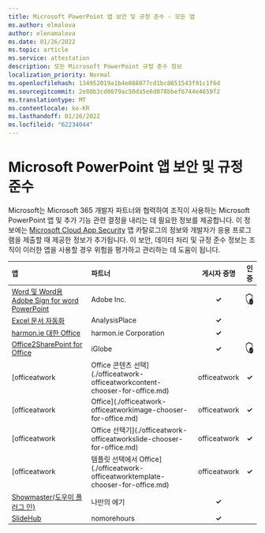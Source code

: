 ```yaml
---
title: Microsoft PowerPoint 앱 보안 및 규정 준수 - 모든 앱
ms.author: elmalova
author: elenamalova
ms.date: 01/26/2022
ms.topic: article
ms.service: attestation
description: 모든 Microsoft PowerPoint 규정 준수 정보
localization_priority: Normal
ms.openlocfilehash: 134952019a1b4e088077cd1bc8651543f91c1f6d
ms.sourcegitcommit: 2e80b3cd0079ac50da5e6d878bbef6744e4659f2
ms.translationtype: MT
ms.contentlocale: ko-KR
ms.lasthandoff: 01/26/2022
ms.locfileid: "62234044"
---
```

# <a name="microsoft-powerpoint-apps-security-and-compliance"></a>Microsoft PowerPoint 앱 보안 및 규정 준수

Microsoft는 Microsoft 365 개발자 파트너와 협력하여 조직이 사용하는 Microsoft PowerPoint 앱 및 추가 기능 관련 결정을 내리는 데 필요한 정보를 제공합니다. 이 정보에는 [Microsoft Cloud App Security](https://www.microsoft.com/en-us/enterprise-mobility-security/cloud-app-security) 앱 카탈로그의 정보와 개발자가 응용 프로그램을 제출할 때 제공한 정보가 추가됩니다. 이 보안, 데이터 처리 및 규정 준수 정보는 조직이 이러한 앱을 사용할 경우 위험을 평가하고 관리하는 데 도움이 됩니다.

| **앱** | **파트너** | **게시자 증명** | **인증** |
|:--------|:------------|:----------------------:|:-------------:|
| [Word 및 Word용 Adobe Sign for word PowerPoint](./adobe-inc-sign-for-word-and-powerpoint.md) | Adobe Inc. | **✓** | <img alt="Certified application badge" src="../media/certified-badge.png" height="25" width="25" /> |
| [Excel 문서 자동화](./analysisplace-excel-to-word-document-automation.md) | AnalysisPlace | **✓** |  |
| [harmon.ie 대한 Office](./harmonie-corporation-for-office.md) | harmon.ie Corporation | **✓** |  |
| [Office2SharePoint for Office](./iglobe-office2sharepoint-for-office.md) | iGlobe | **✓** | <img alt="Certified application badge" src="../media/certified-badge.png" height="25" width="25" /> |
| [officeatwork | Office 콘텐츠 선택](./officeatwork-officeatworkcontent-chooser-for-office.md) | officeatwork | **✓** | <img alt="Certified application badge" src="../media/certified-badge.png" height="25" width="25" /> |
| [officeatwork | Office](./officeatwork-officeatworkimage-chooser-for-office.md) | officeatwork | **✓** | <img alt="Certified application badge" src="../media/certified-badge.png" height="25" width="25" /> |
| [officeatwork | Office 선택기](./officeatwork-officeatworkslide-chooser-for-office.md) | officeatwork | **✓** | <img alt="Certified application badge" src="../media/certified-badge.png" height="25" width="25" /> |
| [officeatwork | 템플릿 선택에서 Office](./officeatwork-officeatworktemplate-chooser-for-office.md) | officeatwork | **✓** | <img alt="Certified application badge" src="../media/certified-badge.png" height="25" width="25" /> |
| [Showmaster(도우미 플러그 인)](./cherryware-showmaster-helper-plugin.md) | 나만의 에기 | **✓** |  |
| [SlideHub](./nomorehours-slidehub.md) | nomorehours | **✓** |  |
